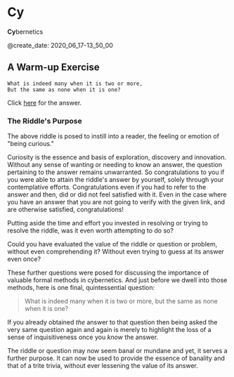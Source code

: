 # Cy
**Cy**bernetics

@create_date: 2020_06_17-13_50_00

## A Warm-up Exercise
```
What is indeed many when it is two or more,
But the same as none when it is one?
```

Click [here](https://github.com/lightning-chasers/options-decisions/blob/master/README.md) for the answer.

### The Riddle's Purpose
The above riddle is posed to instill into a reader, the feeling or emotion of "being curious."   

Curiosity is the essence and basis of exploration, discovery and innovation.
Without any sense of wanting or needing to know an answer, the question pertaining to the answer remains unwarranted.
So congratulations to you if you were able to attain the riddle's answer by yourself, solely through your contemplative efforts.
Congratulations even if you had to refer to the answer and then, did or did not feel satisfied with it.
Even in the case where you have an answer that you are not going to verify with the given link, and are otherwise satisfied, congratulations!

Putting aside the time and effort you invested in resolving or trying to resolve the riddle, was it even worth attempting to do so?

Could you have evaluated the value of the riddle or question or problem, without even comprehending it? 
Without even trying to guess at its answer even once?

These further questions were posed for discussing the importance of valuable formal methods in cybernetics.
And just before we dwell into those methods, here is one final, quintessential question:

> What is indeed many when it is two or more, but the same as none when it is one? 

If you already obtained *the* answer to that question then being asked the very same question again and again is merely to highlight the loss of a sense of inquisitiveness once you *know* the answer.

The riddle or question may now seem banal or mundane and yet, it serves a further purpose.
It can now be used to provide the essence of banality and that of a trite trivia, without ever lessening the value of its answer. 
